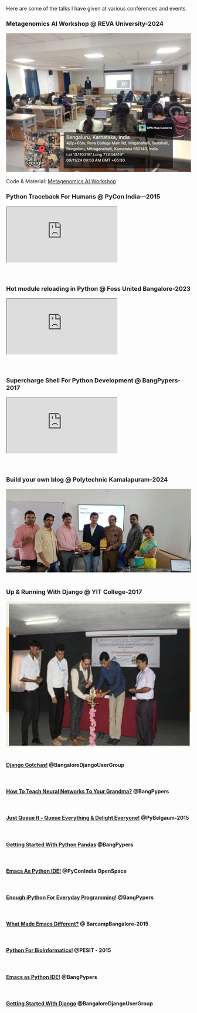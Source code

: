 <!--
.. title: Tech & Workshops
.. slug: talks
.. date: 2017-08-24 13:29:59 UTC
.. tags: tech
.. category: talks
.. link:
.. description: Talks given by chillar anand at various conferences
.. type: text
-->


Here are some of the talks I have given at various conferences and events.

### Metagenomics AI Workshop @ REVA University-2024

<img src="/images/metagenomics-ai-workshop.jpeg" class="img-responsive" alt="Metagenomics AI Workshop" />

Code & Material: [Metagenomics AI Workshop](http://localhost:8000/metagenomics-machine-learning.html)


### Python Traceback For Humans @ PyCon India—2015

<div class="embed-responsive embed-responsive-16by9">
<iframe class="embed-responsive-item" src="https://www.youtube.com/embed/EGhG8VEatBE" allowfullscreen>
</iframe>
</div>

<br />
<br />


### Hot module reloading in Python @ Foss United Bangalore-2023

<div class="embed-responsive embed-responsive-16by9">
<iframe class="embed-responsive-item" src="https://www.youtube.com/embed/7SnkgiI8-PU" allowfullscreen>
</iframe>
</div>

<br />
<br />


### Supercharge Shell For Python Development @ BangPypers-2017

<div class="embed-responsive embed-responsive-16by9">
<iframe class="embed-responsive-item" src="https://www.youtube.com/embed/lvmJ0tWCjFA" allowfullscreen>
</iframe>
</div>

<br />
<br />

### Build your own blog @ Polytechnic Kamalapuram-2024

<img src="/images/build-your-blog.jpeg" class="img-responsive" alt="Build your own blog" />

<br />
<br />

### Up & Running With Django @ YIT College-2017

<img src="/images/django-yit.png" class="img-responsive" alt="Django Workshop at YIT College" />


<br />
<br />

#### [Django Gotchas!](http://chillaranand.github.io/django-gotcha/) @BangaloreDjangoUserGroup

<br />


#### [How To Teach Neural Networks To Your Grandma?](https://chillaranand.github.io/neural-networks-101/) @BangPypers
<br />


#### [Just Queue It - Queue Everything & Delight Everyone!](http://chillaranand.github.io/just-queue-it/) @PyBelgaum-2015
<br />


#### [Getting Started With Python Pandas](http://chillaranand.github.io/pandas-101/) @BangPypers
<br />


#### [Emacs As Python IDE!](http://chillaranand.github.io/emacs-py-ide/) @PyConIndia OpenSpace
<br />


#### [Enough iPython For Everyday Programming!](http://chillaranand.github.io/everyday-ipython/) @BangPypers
<br />


#### [What Made Emacs Different?](http://chillaranand.github.io/emacs-different/) @ BarcampBangalore-2015
<br />



#### [Python For BioInformatics!](http://chillaranand.github.io/py-bio/) @PESIT - 2015
<br />



#### [Emacs as Python IDE!](http://chillaranand.github.io/emacs-py-ide/) @BangPypers
<br />



#### [Getting Started With Django](http://chillaranand.github.io/django-bookmarks/) @BangaloreDjangoUserGroup
<br />
